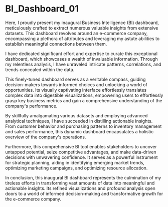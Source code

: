 # BI_Dashboard_01
Here, I proudly present my inaugural Business Intelligence (BI) dashboard, meticulously crafted to extract numerous valuable insights from extensive datasets. This dashboard revolves around an e-commerce company, encompassing a plethora of attributes and leveraging my astute abilities to establish meaningful connections between them.

I have dedicated significant effort and expertise to curate this exceptional dashboard, which showcases a wealth of invaluable information. Through my relentless analysis, I have unraveled intricate patterns, correlations, and trends concealed within the data.

This finely-tuned dashboard serves as a veritable compass, guiding decision-makers towards informed choices and unlocking a world of opportunities. Its visually captivating interface effortlessly translates complex data into digestible visualizations, empowering users to effortlessly grasp key business metrics and gain a comprehensive understanding of the company's performance.

By skillfully amalgamating various datasets and employing advanced analytical techniques, I have succeeded in distilling actionable insights. From customer behavior and purchasing patterns to inventory management and sales performance, this dynamic dashboard encapsulates a holistic overview of the company's operations.

Furthermore, this comprehensive BI tool enables stakeholders to uncover untapped potential, seize competitive advantages, and make data-driven decisions with unwavering confidence. It serves as a powerful instrument for strategic planning, aiding in identifying emerging market trends, optimizing marketing campaigns, and optimizing resource allocation.

In conclusion, this inaugural BI dashboard represents the culmination of my tireless efforts in transforming vast amounts of data into meaningful and actionable insights. Its refined visualizations and profound analysis open doors to a world of informed decision-making and transformative growth for the e-commerce company.
